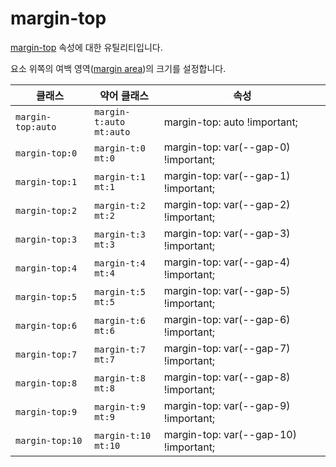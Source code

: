 # margin-top

[margin-top](https://developer.mozilla.org/en-US/docs/Web/CSS/margin-top) 속성에 대한 유틸리티입니다.

요소 위쪽의 여백 영역([margin area](https://developer.mozilla.org/en-US/docs/Web/CSS/CSS_box_model/Introduction_to_the_CSS_box_model#margin_area))의 크기를 설정합니다.

<table>
  <thead>
    <tr>
      <th scope="col">클래스</th>
      <th scope="col">약어 클래스</th>
      <th scope="col">속성</th>
    </tr>
  </thead>
  <tbody>
  <!-- margin-top: auto -->
<tr>
  <td><code>margin-top:auto</code></td>
  <td><code>margin-t:auto</code><br><code>mt:auto</code></td>
  <td><span class="code">margin-top: auto !important;</span></td>
</tr>
<tr>
  <td><code>margin-top:0</code></td>
  <td><code>margin-t:0</code><br><code>mt:0</code></td>
  <td><span class="code">margin-top: var(--gap-0) !important;</span></td>
</tr>
<tr>
  <td><code>margin-top:1</code></td>
  <td><code>margin-t:1</code><br><code>mt:1</code></td>
  <td><span class="code">margin-top: var(--gap-1) !important;</span></td>
</tr>
<tr>
  <td><code>margin-top:2</code></td>
  <td><code>margin-t:2</code><br><code>mt:2</code></td>
  <td><span class="code">margin-top: var(--gap-2) !important;</span></td>
</tr>
<tr>
  <td><code>margin-top:3</code></td>
  <td><code>margin-t:3</code><br><code>mt:3</code></td>
  <td><span class="code">margin-top: var(--gap-3) !important;</span></td>
</tr>
<tr>
  <td><code>margin-top:4</code></td>
  <td><code>margin-t:4</code><br><code>mt:4</code></td>
  <td><span class="code">margin-top: var(--gap-4) !important;</span></td>
</tr>
<tr>
  <td><code>margin-top:5</code></td>
  <td><code>margin-t:5</code><br><code>mt:5</code></td>
  <td><span class="code">margin-top: var(--gap-5) !important;</span></td>
</tr>
<tr>
  <td><code>margin-top:6</code></td>
  <td><code>margin-t:6</code><br><code>mt:6</code></td>
  <td><span class="code">margin-top: var(--gap-6) !important;</span></td>
</tr>
<tr>
  <td><code>margin-top:7</code></td>
  <td><code>margin-t:7</code><br><code>mt:7</code></td>
  <td><span class="code">margin-top: var(--gap-7) !important;</span></td>
</tr>
<tr>
  <td><code>margin-top:8</code></td>
  <td><code>margin-t:8</code><br><code>mt:8</code></td>
  <td><span class="code">margin-top: var(--gap-8) !important;</span></td>
</tr>
<tr>
  <td><code>margin-top:9</code></td>
  <td><code>margin-t:9</code><br><code>mt:9</code></td>
  <td><span class="code">margin-top: var(--gap-9) !important;</span></td>
</tr>
<tr>
  <td><code>margin-top:10</code></td>
  <td><code>margin-t:10</code><br><code>mt:10</code></td>
  <td><span class="code">margin-top: var(--gap-10) !important;</span></td>
</tr>

  </tbody>

</table>
